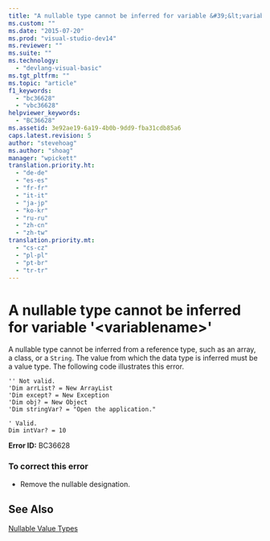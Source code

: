 ```yaml
---
title: "A nullable type cannot be inferred for variable &#39;&lt;variablename&gt;&#39;"
ms.custom: ""
ms.date: "2015-07-20"
ms.prod: "visual-studio-dev14"
ms.reviewer: ""
ms.suite: ""
ms.technology: 
  - "devlang-visual-basic"
ms.tgt_pltfrm: ""
ms.topic: "article"
f1_keywords: 
  - "bc36628"
  - "vbc36628"
helpviewer_keywords: 
  - "BC36628"
ms.assetid: 3e92ae19-6a19-4b0b-9dd9-fba31cdb85a6
caps.latest.revision: 5
author: "stevehoag"
ms.author: "shoag"
manager: "wpickett"
translation.priority.ht: 
  - "de-de"
  - "es-es"
  - "fr-fr"
  - "it-it"
  - "ja-jp"
  - "ko-kr"
  - "ru-ru"
  - "zh-cn"
  - "zh-tw"
translation.priority.mt: 
  - "cs-cz"
  - "pl-pl"
  - "pt-br"
  - "tr-tr"
---
```

# A nullable type cannot be inferred for variable &#39;&lt;variablename&gt;&#39;
A nullable type cannot be inferred from a reference type, such as an array, a class, or a `String`. The value from which the data type is inferred must be a value type. The following code illustrates this error.  
  
```vb#  
'' Not valid.   
'Dim arrList? = New ArrayList  
'Dim except? = New Exception  
'Dim obj? = New Object  
'Dim stringVar? = "Open the application."  
  
' Valid.  
Dim intVar? = 10  
```  
  
 **Error ID:** BC36628  
  
### To correct this error  
  
-   Remove the nullable designation.  
  
## See Also  
 [Nullable Value Types](../../visual-basic\programming-guide\language-features\data-types/nullable-value-types.md)